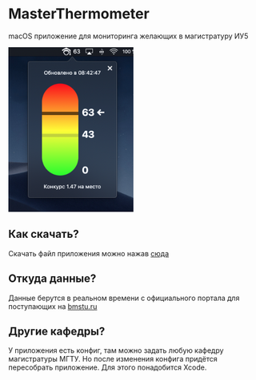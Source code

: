 # MasterThermometer

macOS приложение для мониторинга желающих в магистратуру ИУ5

<p align="left">
  <img width=250 src="https://github.com/bestK1ngArthur/MasterThermometer/blob/master/App/Screenshot.png" alt="Main"/>
</p>

## Как скачать?

Скачать файл приложения можно нажав [сюда](https://github.com/bestK1ngArthur/MasterThermometer/raw/master/App/Градусник%20ИУ5.zip)

## Откуда данные? 

Данные берутся в реальном времени с официального портала для поступающих на [bmstu.ru](http://bmstu.ru)

## Другие кафедры?

У приложения есть конфиг, там можно задать любую кафедру магистратуры МГТУ. Но после изменения конфига придётся пересобрать приложение. Для этого понадобится Xcode.
